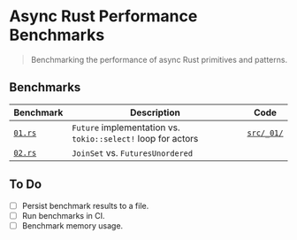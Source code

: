 # Async Rust Performance Benchmarks

> Benchmarking the performance of async Rust primitives and patterns.

## Benchmarks
| Benchmark | Description | Code |
|-----------|-------------|------|
| [`01.rs`](benches/01.rs) | `Future` implementation vs. `tokio::select!` loop for actors | [`src/_01/`](src/_01) |
| [`02.rs`](benches/02.rs) | `JoinSet` vs. `FuturesUnordered` |  |

## To Do
- [ ] Persist benchmark results to a file.
- [ ] Run benchmarks in CI.
- [ ] Benchmark memory usage.